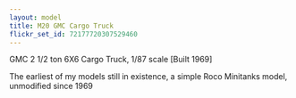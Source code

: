 ```yaml
---
layout: model
title: M20 GMC Cargo Truck
flickr_set_id: 72177720307529460
---
```


GMC 2 1/2 ton 6X6 Cargo Truck,
1/87 scale [Built 1969]

The earliest of my models still in existence, a simple Roco Minitanks model, unmodified since 1969



